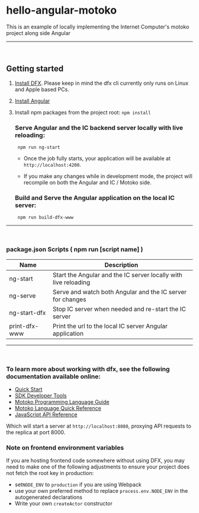 # hello-angular-motoko
This is an example of locally implementing the Internet Computer's motoko project along side Angular

---
&nbsp;
## Getting started

1. [Install DFX](https://sdk.dfinity.org/docs/quickstart/local-quickstart.html). Please keep in mind the dfx cli currently only runs on Linux and Apple based PCs.
1. [Install Angular](https://angular.io/guide/setup-local)
1. Install npm packages from the project root: 
    `npm install`

    ### Serve Angular and the IC backend server locally with live reloading:
        
        npm run ng-start
        
    - Once the job fully starts, your application will be available at `http://localhost:4200`.

    - If you make any changes while in development mode, the project will recompile on both the Angular and IC / Motoko side.

    ### Build and Serve the Angular application on the local IC server:

        npm run build-dfx-www


---
&nbsp;

### package.json Scripts ( npm run [script name] )
| Name | Description |
| ----------- | ----------- |
| ng-start | Start the Angular and the IC server locally with live reloading |
| ng-serve | Serve and watch both Angular and the IC server for changes |
| ng-start-dfx | Stop IC server when needed and re-start the IC server |
| print-dfx-www | Print the url to the local IC server Angular application
---

&nbsp;

### To learn more about working with dfx, see the following documentation available online:

- [Quick Start](https://sdk.dfinity.org/docs/quickstart/quickstart-intro.html)
- [SDK Developer Tools](https://sdk.dfinity.org/docs/developers-guide/sdk-guide.html)
- [Motoko Programming Language Guide](https://sdk.dfinity.org/docs/language-guide/motoko.html)
- [Motoko Language Quick Reference](https://sdk.dfinity.org/docs/language-guide/language-manual.html)
- [JavaScript API Reference](https://erxue-5aaaa-aaaab-qaagq-cai.raw.ic0.app)



Which will start a server at `http://localhost:8080`, proxying API requests to the replica at port 8000.

### Note on frontend environment variables

If you are hosting frontend code somewhere without using DFX, you may need to make one of the following adjustments to ensure your project does not fetch the root key in production:

- set`NODE_ENV` to `production` if you are using Webpack
- use your own preferred method to replace `process.env.NODE_ENV` in the autogenerated declarations
- Write your own `createActor` constructor
